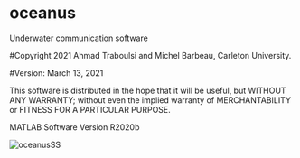 # oceanus
Underwater communication software

#Copyright 2021 Ahmad Traboulsi and Michel Barbeau, Carleton University.

#Version: March 13, 2021
  
This software is distributed in the hope that it will be useful,
but WITHOUT ANY WARRANTY; without even the implied warranty of
MERCHANTABILITY or FITNESS FOR A PARTICULAR PURPOSE. 

MATLAB Software Version R2020b

![oceanusSS](https://user-images.githubusercontent.com/10162529/111035232-6d567a00-83e7-11eb-84d1-844a466eb1cd.JPG)

 

 
